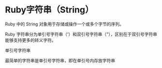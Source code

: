 # Ruby字符串（String）



Ruby 中的 String 对象用于存储或操作一个或多个字节的序列。

Ruby 字符串分为单引号字符串（'）和双引号字符串（"），区别在于双引号字符串能够支持更多的转义字符。

单引号字符串

最简单的字符串是单引号字符串，即在单引号内存放字符串

